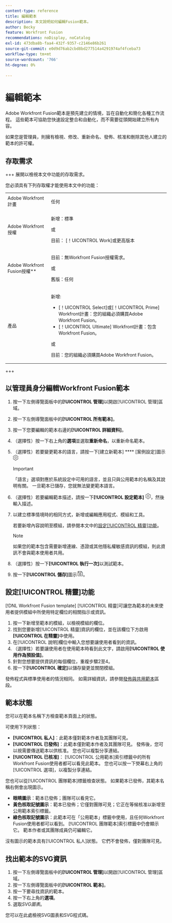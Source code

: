 ```yaml
---
content-type: reference
title: 編輯範本
description: 本文說明如何編輯Fusion範本。
author: Becky
feature: Workfront Fusion
recommendations: noDisplay, noCatalog
exl-id: 473dba8b-faa4-432f-9357-c2146e86b261
source-git-commit: e0d9d76ab2cbd8bd277514a4291974af4fceba73
workflow-type: tm+mt
source-wordcount: '766'
ht-degree: 0%

---
```


# 編輯範本

Adobe Workfront Fusion範本是預先建立的情境，旨在自動化和簡化各種工作流程。 這些範本可協助您快速設定整合和自動化，而不需要從頭開始建立所有內容。

如果您是管理員，則擁有檢視、修改、重新命名、發佈、核准和刪除其他人建立的範本的許可權。

## 存取需求

+++ 展開以檢視本文中功能的存取需求。

您必須具有下列存取權才能使用本文中的功能：

<table style="table-layout:auto">
  <col>
  <col>
  <tbody>
    <tr>
      <td role="rowheader">Adobe Workfront計畫</td>
      <td><p>任何</p></td>
    </tr>
    <tr data-mc-conditions="">
      <td role="rowheader">Adobe Workfront授權</td>
      <td><p>新增：標準</p><p>或</p><p>目前： [！UICONTROL Work]或更高版本</p></td>
    </tr>
    <tr>
      <td role="rowheader">Adobe Workfront Fusion授權**</td>
      <td>
        <p>目前：無Workfront Fusion授權需求。</p>
        <p>或</p>
        <p>舊版：任何</p>
      </td>
    </tr>
    <tr>
      <td role="rowheader">產品</td>
      <td>
        <p>新增:</p>
        <ul>
          <li>[！UICONTROL Select]或[！UICONTROL Prime] Workfront計畫：您的組織必須購買Adobe Workfront Fusion。</li>
          <li>[！UICONTROL Ultimate] Workfront計畫：包含Workfront Fusion。</li>
        </ul>
        <p>或</p>
        <p>目前：您的組織必須購買Adobe Workfront Fusion。</p>
      </td>
    </tr>
  </tbody>
</table>

<!--
For more detail about the information in this table, see [Access requirements in Workfront documentation](/help/quicksilver/administration-and-setup/add-users/access-levels-and-object-permissions/access-level-requirements-in-documentation.md). 

For information on Adobe Workfront Fusion licenses, see [Adobe Workfront Fusion licenses](../../workfront-fusion/get-started/license-automation-vs-integration.md). -->

+++

## 以管理員身分編輯Workfront Fusion範本

1. 按一下左側導覽面板中的&#x200B;**[!UICONTROL 管理]**&#x200B;以開啟[!UICONTROL 管理]區域。
1. 按一下左側導覽面板中的&#x200B;**[!UICONTROL 所有範本]**。
1. 按一下您要編輯的範本右邊的&#x200B;**[!UICONTROL 詳細資料]**。
1. （選擇性）按一下右上角的&#x200B;**選項**&#x200B;並選取&#x200B;**重新命名**，以重新命名範本。
1. （選擇性）若要變更範本的語言，請按一下[建立新範本] **** [案例設定]圖示![，然後從[語言]下拉式清單中選取語言。](assets/fusion-scenario-settings-icon.png)

   >[!IMPORTANT]
   >
   >「語言」選項對應於系統設定中可用的語言，並且只與公用範本的名稱及其說明有關。 一旦範本已儲存，您就無法變更範本語言。

1. （選擇性）若要編輯範本描述，請按一下&#x200B;**[!UICONTROL 設定範本]** ![案例設定圖示](assets/fusion-scenario-settings-icon.png)，然後輸入描述。
1. 以建立標準情境時的相同方式，新增或編輯應用程式、模組和工具。

   若要新增內容說明至模組，請參閱本文中的[設定[!UICONTROL 精靈]功能](#set-up-wizard-functionality)。

   <!--For more information on building a scenario, see [Create a scenario in Adobe Workfront Fusion](../../../workfront-fusion/scenarios/create-a-scenario.md).-->

   >[!NOTE]
   >
   >如果您的範本包含需要新增連線、憑證或其他隱私權敏感資訊的模組，則此資訊不會與範本使用者共用。

1. （選擇性）按一下&#x200B;**[!UICONTROL 執行一次]**&#x200B;以測試範本。
1. 按一下&#x200B;**[!UICONTROL 儲存]**&#x200B;圖示![儲存圖示](assets/save-icon.png)。


## 設定[!UICONTROL 精靈]功能

[!DNL Workfront Fusion template] [!UICONTROL 精靈]可讓您為範本的未來使用者提供模組中所使用特定欄位的相關指示或資訊。

1. 按一下新增至範本的模組，以檢視模組的欄位。
1. 找到您要新增[!UICONTROL 精靈]資訊的欄位，並在該欄位下方啟用&#x200B;**[!UICONTROL 在精靈]**&#x200B;中使用。
1. 在[!UICONTROL 說明]欄位中輸入您想要讓使用者看到的資訊。
1. （選擇性）若要讓使用者在使用範本時看到此文字，請啟用&#x200B;**[!UICONTROL 使用作為預設值]**。
1. 針對您想要提供資訊的每個欄位，重複步驟2至4。
1. 按一下&#x200B;**[!UICONTROL 確定]**&#x200B;以儲存變更並關閉模組。

發佈程式與標準使用者的情況相同。 如需詳細資訊，請參閱[發佈與共用範本](/help/workfront-fusion/create-and-manage-templates/publish-and-share-fusion-templates.md)區段。

## 範本狀態

您可以在範本名稱下方檢查範本頁面上的狀態。

可使用下列狀態：

* **[!UICONTROL 私人]**：此範本僅對範本作者及其團隊可見。
* **[!UICONTROL 已發佈]**：此範本僅對範本作者及其團隊可見。 發佈後，您可以視需要傳送範本以供核准。 您也可以複製分享連結。
* **[!UICONTROL 已核准]**： [!UICONTROL 公用範本]索引標籤中的所有Workfront Fusion使用者都可以看見此範本。 您也可以按一下熒幕右上角的[!UICONTROL 選項]，以複製分享連結。

您也可以從[!UICONTROL 團隊範本]標籤檢查狀態。 如果範本已發佈，其範本名稱右側會出現圖示。

* **眼睛圖示**：範本已發佈；團隊可以看見它。
* **黃色核取記號圖示**：範本已發佈；它僅對團隊可見；它正在等候核准以新增至公用範本索引標籤。
* **綠色核取記號圖示**：此範本可在「公用範本」標籤中使用，且任何Workfront Fusion使用者都可以看到。 [!UICONTROL 團隊範本]索引標籤中仍會顯示它。 範本作者或其團隊成員仍可編輯它。

沒有圖示的範本具有[!UICONTROL 私人]狀態。 它們不會發佈，僅對團隊可見。

## 找出範本的SVG資訊

1. 按一下左側導覽面板中的&#x200B;**[!UICONTROL 管理]**&#x200B;以開啟[!UICONTROL 管理]區域。
1. 按一下左側導覽面板中的&#x200B;**[!UICONTROL 範本]**。
1. 按一下要尋找資訊的範本。
1. 按一下右上角的&#x200B;**選項**。
1. 選取&#x200B;*SVG圖表*。

您可以在此處檢視SVG圖表和SVG程式碼。
